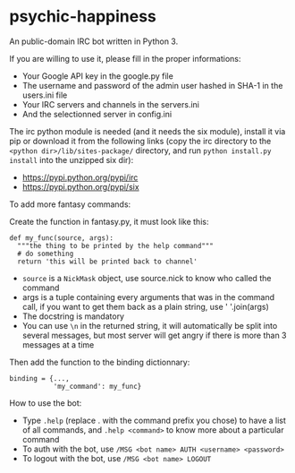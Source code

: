 psychic-happiness
=================

An public-domain IRC bot written in Python 3.

If you are willing to use it, please fill in the proper informations:
* Your Google API key in the google.py file
* The username and password of the admin user hashed in SHA-1 in the users.ini file
* Your IRC servers and channels in the servers.ini
* And the selectionned server in config.ini

The irc python module is needed (and it needs the six module), install it via pip or download it from the following links (copy the irc directory to the `<python dir>/lib/sites-package/` directory, and run `python install.py install` into the unzipped six dir):
* https://pypi.python.org/pypi/irc
* https://pypi.python.org/pypi/six

To add more fantasy commands:

Create the function in fantasy.py, it must look like this:

```
def my_func(source, args):
  """the thing to be printed by the help command"""
  # do something
  return 'this will be printed back to channel'
```

* `source` is a `NickMask` object, use source.nick to know who called the command
* args is a tuple containing every arguments that was in the command call, if you want to get them back as a plain string, use ' '.join(args)
* The docstring is mandatory
* You can use `\n` in the returned string, it will automatically be split into several messages, but most server will get angry if there is more than 3 messages at a time

Then add the function to the binding dictionnary:

```
binding = {...,
           'my_command': my_func}
```

How to use the bot:
* Type `.help` (replace . with the command prefix you chose) to have a list of all commands, and `.help <command>` to know more about a particular command
* To auth with the bot, use `/MSG <bot name> AUTH <username> <password>`
* To logout with the bot, use `/MSG <bot name> LOGOUT`

